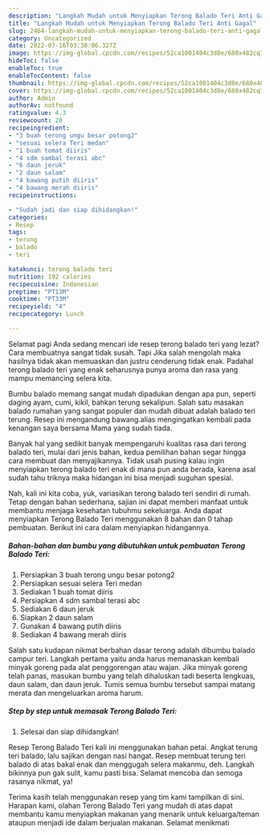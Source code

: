 ```yaml
---
description: "Langkah Mudah untuk Menyiapkan Terong Balado Teri Anti Gagal"
title: "Langkah Mudah untuk Menyiapkan Terong Balado Teri Anti Gagal"
slug: 2464-langkah-mudah-untuk-menyiapkan-terong-balado-teri-anti-gagal
category: Uncategorized
date: 2022-07-16T03:30:06.327Z
image: https://img-global.cpcdn.com/recipes/52ca1001404c3d8e/680x482cq70/terong-balado-teri-foto-resep-utama.jpg
hideToc: false
enableToc: true
enableTocContent: false
thumbnail: https://img-global.cpcdn.com/recipes/52ca1001404c3d8e/680x482cq70/terong-balado-teri-foto-resep-utama.jpg
cover: https://img-global.cpcdn.com/recipes/52ca1001404c3d8e/680x482cq70/terong-balado-teri-foto-resep-utama.jpg
author: Admin
authorAv: notfound
ratingvalue: 4.3
reviewcount: 20
recipeingredient:
- "3 buah terong ungu besar potong2"
- "sesuai selera Teri medan"
- "1 buah tomat diiris"
- "4 sdm sambal terasi abc"
- "6 daun jeruk"
- "2 daun salam"
- "4 bawang putih diiris"
- "4 bawang merah diiris"
recipeinstructions:

- "Sudah jadi dan siap dihidangkan!"
categories:
- Resep
tags:
- terong
- balado
- teri

katakunci: terong balado teri 
nutrition: 192 calories
recipecuisine: Indonesian
preptime: "PT13M"
cooktime: "PT33M"
recipeyield: "4"
recipecategory: Lunch

---
```



Selamat pagi Anda sedang mencari ide resep terong balado teri yang lezat? Cara membuatnya sangat tidak susah. Tapi Jika salah mengolah maka hasilnya tidak akan memuaskan dan justru cenderung tidak enak. Padahal terong balado teri yang enak seharusnya punya aroma dan rasa yang mampu memancing selera kita.


Bumbu balado memang sangat mudah dipadukan dengan apa pun, seperti daging ayam, cumi, kikil, bahkan terung sekalipun. Salah satu masakan balado rumahan yang sangat populer dan mudah dibuat adalah balado teri terung. Resep ini mengandung bawang.alias mengingatkan kembali pada kenangan saya bersama Mama yang sudah tiada.

Banyak hal yang sedikit banyak mempengaruhi kualitas rasa dari terong balado teri, mulai dari jenis bahan, kedua pemilihan bahan segar hingga cara membuat dan menyajikannya. Tidak usah pusing kalau ingin menyiapkan terong balado teri enak di mana pun anda berada, karena asal sudah tahu triknya maka hidangan ini bisa menjadi suguhan spesial.


Nah, kali ini kita coba, yuk, variasikan terong balado teri sendiri di rumah. Tetap dengan bahan sederhana, sajian ini dapat memberi manfaat untuk membantu menjaga kesehatan tubuhmu sekeluarga. Anda dapat menyiapkan Terong Balado Teri menggunakan 8 bahan dan 0 tahap pembuatan. Berikut ini cara dalam menyiapkan hidangannya.

<!--inarticleads1-->

##### Bahan-bahan dan bumbu yang dibutuhkan untuk pembuatan Terong Balado Teri:

1. Persiapkan 3 buah terong ungu besar potong2
1. Persiapkan sesuai selera Teri medan
1. Sediakan 1 buah tomat diiris
1. Persiapkan 4 sdm sambal terasi abc
1. Sediakan 6 daun jeruk
1. Siapkan 2 daun salam
1. Gunakan 4 bawang putih diiris
1. Sediakan 4 bawang merah diiris


Salah satu kudapan nikmat berbahan dasar terong adalah dibumbu balado campur teri. Langkah pertama yaitu anda harus memanaskan kembali minyak goreng pada alat penggorengan atau wajan. Jika minyak goreng telah panas, masukan bumbu yang telah dihaluskan tadi beserta lengkuas, daun salam, dan daun jeruk. Tumis semua bumbu tersebut sampai matang merata dan mengeluarkan aroma harum. 

<!--inarticleads2-->

##### Step by step untuk memasak Terong Balado Teri:


1. Selesai dan siap dihidangkan!

Resep Terong Balado Teri kali ini menggunakan bahan petai. Angkat terung teri balado, lalu sajikan dengan nasi hangat. Resep membuat terung teri balado di atas bakal enak dan menggugah selera makanmu, deh. Langkah bikinnya pun gak sulit, kamu pasti bisa. Selamat mencoba dan semoga rasanya nikmat, ya! 

Terima kasih telah menggunakan resep yang tim kami tampilkan di sini. Harapan kami, olahan Terong Balado Teri yang mudah di atas dapat membantu kamu menyiapkan makanan yang menarik untuk keluarga/teman ataupun menjadi ide dalam berjualan makanan. Selamat menikmati
